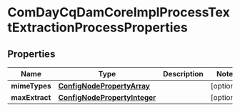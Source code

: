 

# ComDayCqDamCoreImplProcessTextExtractionProcessProperties

## Properties

Name | Type | Description | Notes
------------ | ------------- | ------------- | -------------
**mimeTypes** | [**ConfigNodePropertyArray**](ConfigNodePropertyArray.md) |  |  [optional]
**maxExtract** | [**ConfigNodePropertyInteger**](ConfigNodePropertyInteger.md) |  |  [optional]



